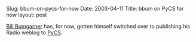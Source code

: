 Slug: bbum-on-pycs-for-now
Date: 2003-04-11
Title: bbum on PyCS for now
layout: post

<a href="http://www.pycs.net/users/0000093">Bill Bumgarner</a> has, for now, gotten himself switched over to publishing his Radio weblog to <a href="http://www.pycs.net/">PyCS</a>.
